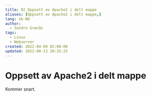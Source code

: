 ```yaml
---
title: 02 Oppsett av Apache2 i delt mappe
aliases: [Oppsett av Apache2 i delt mappe,]
lang: nb-NO
author:
  - Sondre Grønås
tags:
  - Linux
  - Webserver
created: 2022-04-09 02:00:00
updated: 2022-08-13 20:25:25
---
```

# Oppsett av Apache2 i delt mappe
Kommer snart.
